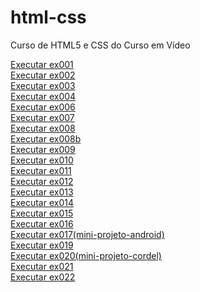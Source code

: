 # html-css
 Curso de HTML5 e CSS do Curso em Vídeo

<a href="https://joaolucas00.github.io/html-css/ex/ex001/index.html">Executar ex001</a> <br>
<a href="https://joaolucas00.github.io/html-css/ex/ex002/index.html">Executar ex002</a><br>
<a href="https://joaolucas00.github.io/html-css/ex/ex003/index.html">Executar ex003</a><br>
<a href="https://joaolucas00.github.io/html-css/ex/ex004/index.html">Executar ex004</a><br>
<a href="https://joaolucas00.github.io/html-css/ex/ex006/index.html">Executar ex006</a><br>
<a href="https://joaolucas00.github.io/html-css/ex/ex007/index.html">Executar ex007</a><br>
<a href="https://joaolucas00.github.io/html-css/ex/ex008/index.html">Executar ex008</a><br>
<a href="https://joaolucas00.github.io/html-css/ex/ex008b/index.html">Executar ex008b</a><br>
<a href="https://joaolucas00.github.io/html-css/ex/ex009/index.html">Executar ex009</a><br>
<a href="https://joaolucas00.github.io/html-css/ex/ex010/index.html">Executar ex010</a><br>
<a href="https://joaolucas00.github.io/html-css/ex/ex011/index.html">Executar ex011</a><br>
<a href="https://joaolucas00.github.io/html-css/ex/ex012/index.html">Executar ex012</a><br>
<a href="https://joaolucas00.github.io/html-css/ex/ex013/index.html">Executar ex013</a><br>
<a href="https://joaolucas00.github.io/html-css/ex/ex014/index.html">Executar ex014</a><br>
<a href="https://joaolucas00.github.io/html-css/ex/ex015/index.html">Executar ex015</a><br>
<a href="https://joaolucas00.github.io/html-css/ex/ex016/index.html">Executar ex016</a><br>
<a href="https://joaolucas00.github.io/html-css/ex/ex017(mini-projeto)/android.html">Executar ex017(mini-projeto-android)</a><br>
<a href="https://joaolucas00.github.io/html-css/ex/ex019/index.html">Executar ex019</a> <br>
<a href="https://joaolucas00.github.io/html-css/ex/ex020(mini-projeto-cordel)/cordel.html">Executar ex020(mini-projeto-cordel)</a> <br>
<a href="https://joaolucas00.github.io/html-css/ex/ex021/">Executar ex021</a> <br>
<a href="https://joaolucas00.github.io/html-css/ex/ex021/">Executar ex022</a> 
